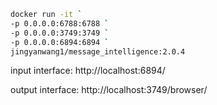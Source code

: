 ```bash
docker run -it `
-p 0.0.0.0:6788:6788 `
-p 0.0.0.0:3749:3749 `
-p 0.0.0.0:6894:6894 `
jingyanwang1/message_intelligence:2.0.4
```

input interface: http://localhost:6894/

output interface: http://localhost:3749/browser/
